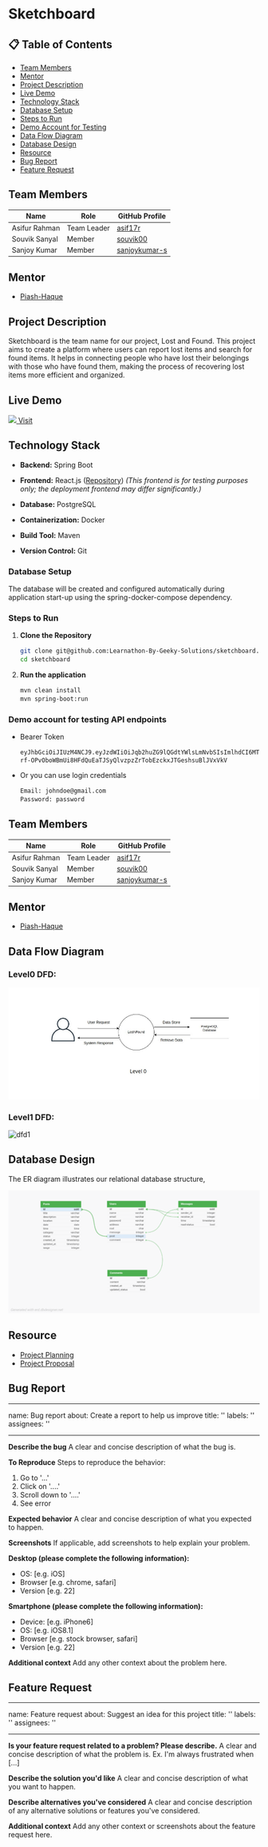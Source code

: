 # Sketchboard


## 📋 Table of Contents

- [Team Members](#team-members)
- [Mentor](#mentor)
- [Project Description](#project-description)
- [Live Demo](#live-demo)
- [Technology Stack](#technology-stack)
- [Database Setup](#database-setup)
- [Steps to Run](#steps-to-run)
- [Demo Account for Testing](#demo-account-for-testing-api-endpoints)
- [Data Flow Diagram](#data-flow-diagram)
- [Database Design](#database-design)
- [Resource](#resource)
- [Bug Report](#bug-report)
- [Feature Request](#feature-request)

## Team Members

| Name                   | Role        | GitHub Profile                                     |
|------------------------|-------------|---------------------------------------------------|
| Asifur Rahman       | Team Leader | [asif17r](https://github.com/asif17r)               |
| Souvik Sanyal       | Member      | [souvik00](https://github.com/souvik00)             |
| Sanjoy Kumar        | Member      | [sanjoykumar-s](https://github.com/sanjoykumar-s)   |


## Mentor

- [Piash-Haque](https://github.com/Piash-Haque)

## Project Description
Sketchboard is the team name for our project, Lost and Found. This project aims to create a platform where users can report lost items and search for found items. It helps in connecting people who have lost their belongings with those who have found them, making the process of recovering lost items more efficient and organized.

## Live Demo
<a href="http://lostnfoundbd.duckdns.org/" title="Live Demo">
  <img src="https://imgs.search.brave.com/cBG_utGw1E4d3AK61O-BD3O9TWSP1dM5ZRl6Mhal7iE/rs:fit:860:0:0:0/g:ce/aHR0cHM6Ly9jZG4u/cHJvZC53ZWJzaXRl/LWZpbGVzLmNvbS81/ZTBhNWQ5ZDc0MzYw/OGQwZjNlYTY3NTMv/NjVmYzQ1YzVmMWZh/MjE2MmZhNzE1Yjkx/X19PcGVuJTIwTGlu/a18uc3Zn" width="24" /> Visit
</a>



## Technology Stack

- **Backend:** Spring Boot
- **Frontend:** React.js ([Repository](https://github.com/asif17r/lostnfound-frontend)) *(This frontend is for testing purposes only; the deployment frontend may differ significantly.)*

- **Database:** PostgreSQL
- **Containerization:** Docker
- **Build Tool:** Maven
- **Version Control:** Git

### Database Setup

The database will be created and configured automatically during application start-up using the spring-docker-compose dependency.

### Steps to Run

1. **Clone the Repository**
    ```bash
    git clone git@github.com:Learnathon-By-Geeky-Solutions/sketchboard.git
    cd sketchboard
    ```
2. **Run the application**
    ```bash
    mvn clean install
    mvn spring-boot:run
    ```
   
### Demo account for testing API endpoints
- Bearer Token
   ```
   eyJhbGciOiJIUzM4NCJ9.eyJzdWIiOiJqb2huZG9lQGdtYWlsLmNvbSIsImlhdCI6MTc0MjUwNTc2NywiZXhwIjo5MjIzMzcyMDM2ODU0Nzc1fQ.dI4cK-rf-OPvOboWBmUi8HFdQuEaTJSyQlvzpzZrTobEzckxJTGeshsuBlJVxVkV
   ```
- Or you can use login credentials
   ```bash
   Email: johndoe@gmail.com
   Password: password
   ```

## Team Members

| Name                   | Role        | GitHub Profile                                     |
|------------------------|-------------|---------------------------------------------------|
| Asifur Rahman       | Team Leader | [asif17r](https://github.com/asif17r)               |
| Souvik Sanyal       | Member      | [souvik00](https://github.com/souvik00)             |
| Sanjoy Kumar        | Member      | [sanjoykumar-s](https://github.com/sanjoykumar-s)   |


## Mentor

- [Piash-Haque](https://github.com/Piash-Haque)

## Data Flow Diagram

 ### Level0 DFD:
 ![dfd0](Docs/dfd0.jpg)

 ### Level1 DFD:
 ![dfd1](Docs/dfd1.jpg)
 
##  Database Design

The ER diagram illustrates our relational database structure,

![ER Diagram](Docs/ER_Diagram.png)

## Resource 
- [Project Planning](https://github.com/orgs/Learnathon-By-Geeky-Solutions/projects/115)
- [Project Proposal](https://docs.google.com/presentation/d/15ELny6vCHERjQ6sfL45u-4FKbRbK7ax-UIAIhu9b7XM/edit?slide=id.p#slide=id.p)

 
## Bug Report
---
name: Bug report
about: Create a report to help us improve
title: ''
labels: ''
assignees: ''

---

**Describe the bug**
A clear and concise description of what the bug is.

**To Reproduce**
Steps to reproduce the behavior:
1. Go to '...'
2. Click on '....'
3. Scroll down to '....'
4. See error

**Expected behavior**
A clear and concise description of what you expected to happen.

**Screenshots**
If applicable, add screenshots to help explain your problem.

**Desktop (please complete the following information):**
 - OS: [e.g. iOS]
 - Browser [e.g. chrome, safari]
 - Version [e.g. 22]

**Smartphone (please complete the following information):**
 - Device: [e.g. iPhone6]
 - OS: [e.g. iOS8.1]
 - Browser [e.g. stock browser, safari]
 - Version [e.g. 22]

**Additional context**
Add any other context about the problem here.
## Feature Request
---
name: Feature request
about: Suggest an idea for this project
title: ''
labels: ''
assignees: ''

---

**Is your feature request related to a problem? Please describe.**
A clear and concise description of what the problem is. Ex. I'm always frustrated when [...]

**Describe the solution you'd like**
A clear and concise description of what you want to happen.

**Describe alternatives you've considered**
A clear and concise description of any alternative solutions or features you've considered.

**Additional context**
Add any other context or screenshots about the feature request here.
